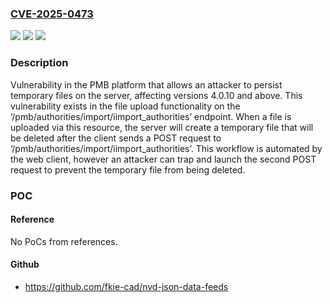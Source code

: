 ### [CVE-2025-0473](https://cve.mitre.org/cgi-bin/cvename.cgi?name=CVE-2025-0473)
![](https://img.shields.io/static/v1?label=Product&message=PMB%20platform&color=blue)
![](https://img.shields.io/static/v1?label=Version&message=%3D%204.0.10%20&color=brighgreen)
![](https://img.shields.io/static/v1?label=Vulnerability&message=CWE-459%20Incomplete%20Cleanup&color=brighgreen)

### Description

Vulnerability in the PMB platform that allows an attacker to persist temporary files on the server, affecting versions 4.0.10 and above. This vulnerability exists in the file upload functionality on the ‘/pmb/authorities/import/iimport_authorities’ endpoint. When a file is uploaded via this resource, the server will create a temporary file that will be deleted after the client sends a POST request to ‘/pmb/authorities/import/iimport_authorities’. This workflow is automated by the web client, however an attacker can trap and launch the second POST request to prevent the temporary file from being deleted.

### POC

#### Reference
No PoCs from references.

#### Github
- https://github.com/fkie-cad/nvd-json-data-feeds

